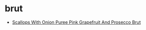 # brut

 * [Scallops With Onion Puree Pink Grapefruit And Prosecco Brut](../../index/s/scallops-with-onion-puree-pink-grapefruit-and-prosecco-brut-241525.json)
